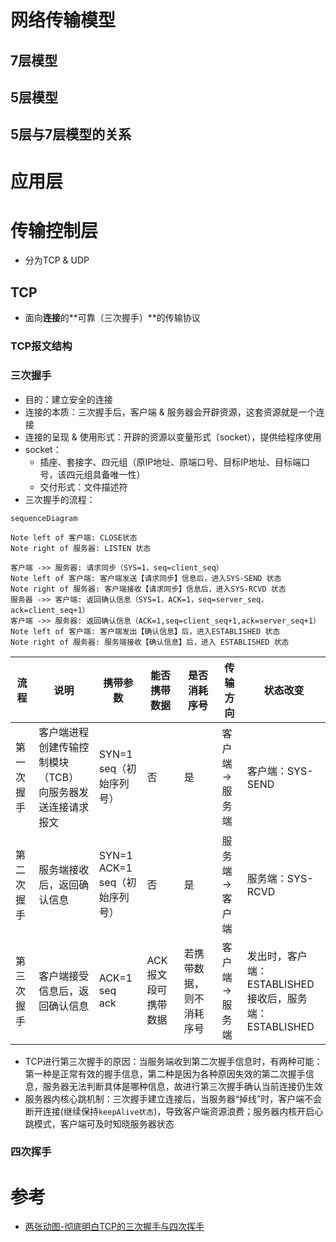 # 网络传输模型

## 7层模型

## 5层模型

## 5层与7层模型的关系

# 应用层

# 传输控制层
* 分为TCP & UDP

## TCP
* 面向**连接**的**可靠（三次握手）**的传输协议

### TCP报文结构

### 三次握手
* 目的：建立安全的连接
* 连接的本质：三次握手后，客户端 & 服务器会开辟资源，这套资源就是一个连接
* 连接的呈现 & 使用形式：开辟的资源以变量形式（socket），提供给程序使用
* socket：
  * 插座、套接字、四元组（原IP地址、原端口号、目标IP地址、目标端口号，该四元组具备唯一性）
  * 交付形式：文件描述符
* 三次握手的流程：

```mermaid
sequenceDiagram

Note left of 客户端: CLOSE状态
Note right of 服务器: LISTEN 状态

客户端 ->> 服务器: 请求同步（SYS=1，seq=client_seq）
Note left of 客户端: 客户端发送【请求同步】信息后，进入SYS-SEND 状态
Note right of 服务器: 客户端接收【请求同步】信息后，进入SYS-RCVD 状态
服务器 ->> 客户端: 返回确认信息（SYS=1，ACK=1，seq=server_seq，ack=client_seq+1）
客户端 ->> 服务器: 返回确认信息（ACK=1,seq=client_seq+1,ack=server_seq+1）
Note left of 客户端: 客户端发出【确认信息】后，进入ESTABLISHED 状态
Note right of 服务器: 服务端接收【确认信息】后，进入 ESTABLISHED 状态
```

|流程|说明|携带参数|能否携带数据|是否消耗序号|传输方向|状态改变|
|--|--|--|--|--|--|--|
|第一次握手|客户端进程创建传输控制模块（TCB）<br/>向服务器发送连接请求报文|SYN=1<br/>seq（初始序列号）|否|是|客户端 -> 服务端|客户端：SYS-SEND|
|第二次握手|服务端接收后，返回确认信息|SYN=1<br/>ACK=1<br/>seq（初始序列号）|否|是|服务端 -> 客户端|服务端：SYS-RCVD|
|第三次握手|客户端接受信息后，返回确认信息|ACK=1<br/>seq<br/>ack|ACK报文段可携带数据|若携带数据，则不消耗序号|客户端 -> 服务端|发出时，客户端：ESTABLISHED<br/>接收后，服务端：ESTABLISHED|

* TCP进行第三次握手的原因：当服务端收到第二次握手信息时，有两种可能：第一种是正常有效的握手信息，第二种是因为各种原因失效的第二次握手信息，服务器无法判断具体是哪种信息，故进行第三次握手确认当前连接仍生效
* 服务器内核心跳机制：三次握手建立连接后，当服务器“掉线”时，客户端不会断开连接(继续保持`keepAlive状态`)，导致客户端资源浪费；服务器内核开启心跳模式，客户端可及时知晓服务器状态

### 四次挥手


# 参考
* [两张动图-彻底明白TCP的三次握手与四次挥手](https://blog.csdn.net/qzcsu/article/details/72861891)